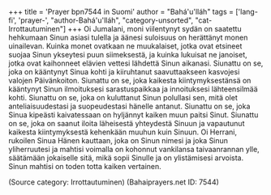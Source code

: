 +++
title = 'Prayer bpn7544 in Suomi'
author = "Bahá'u'lláh"
tags = ['lang-fi', 'prayer-', "author-Bahá'u'lláh", "category-unsorted", "cat-Irrottautuminen"]
+++
Oi Jumalani, moni viilentynyt sydän on saatettu hehkumaan Sinun asiasi tulella ja äänesi suloisuus on herättänyt monen uinailevan. Kuinka monet ovatkaan ne  muukalaiset, jotka ovat etsineet suojaa Sinun ykseytesi puun siimeksestä, ja kuinka lukuisat ne janoiset, jotka ovat kaihonneet elävien vettesi lähdettä Sinun aikanasi.
Siunattu on se, joka on kääntynyt Sinua kohti ja kiiruhtanut saavuttaakseen kasvojesi valojen Päivänkoiton. Siunattu on se, joka kaikesta kiintymyksestänsä on kääntynyt Sinun ilmoituksesi sarastuspaikkaa ja innoituksesi lähteensilmää kohti. Siunattu on se, joka on kuluttanut Sinun polullasi sen, mitä olet anteliaisuudestasi ja suopeudestasi hänelle antanut. Siunattu on se, joka Sinua kipeästi kaivatessaan on hyljännyt kaiken muun paitsi Sinut. Siunattu on se, joka on saanut iloita läheisestä yhteydestä Sinuun ja vapautunut kaikesta kiintymyksestä kehenkään muuhun kuin Sinuun.
Oi Herrani, rukoilen Sinua Hänen kauttaan, joka on Sinun nimesi ja joka Sinun yliherruutesi ja mahtisi voimalla  on kohonnut vankilansa taivaanrannan ylle, säätämään jokaiselle sitä, mikä sopii Sinulle ja on ylistämisesi arvoista. 
Sinun mahtisi on toden totta kaiken vertainen.

(Source category: Irrottautuminen)
(Bahaiprayers.net ID: 7544)

